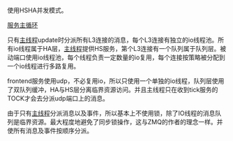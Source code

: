 使用HSHA并发模式。

[服务主循环](../../src/doc/nel/service/main.md)

只有[主线程](../../src/doc/nel/service/main.md)update时分派所有L3连接的消息，每个L3连接有独立的io线程池。所有io线程属于HA层，[主线程](../../src/doc/nel/service/main.md)提供HS服务，第个L3连接有一个队列属于队列层。被动端口使用io线程池，每个线程负责一定数量的io复用，每个连接按策略被分配到一个io线程进行多路复用。

frontend服务使用udp，不必复用io，所以只使用一个单独的io线程，队列层使用了双队列缓冲，HA与HS层分离临界资源访问。并且主线程只在收到tick服务的TOCK才会去分派udp端口上的消息。

由于只有[主线程](../../src/doc/nel/service/main.md)分派消息以及事件，所以基本上不使用锁，除了IO线程的消息队列是临界资源。最大程度地避免了同步锁操作，这与ZMQ的作者的理念一样。并使所有消息及事件按顺序分派。
